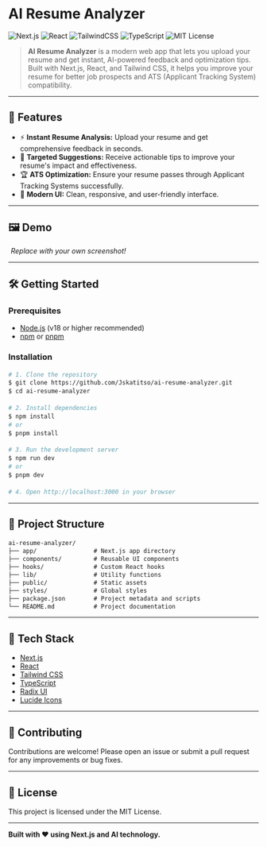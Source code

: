 # AI Resume Analyzer

![Next.js](https://img.shields.io/badge/Next.js-14-blue?logo=nextdotjs)
![React](https://img.shields.io/badge/React-18-61DAFB?logo=react)
![TailwindCSS](https://img.shields.io/badge/Tailwind_CSS-3-38B2AC?logo=tailwindcss)
![TypeScript](https://img.shields.io/badge/TypeScript-5-3178C6?logo=typescript)
![MIT License](https://img.shields.io/badge/License-MIT-green.svg)

> **AI Resume Analyzer** is a modern web app that lets you upload your resume and get instant, AI-powered feedback and optimization tips. Built with Next.js, React, and Tailwind CSS, it helps you improve your resume for better job prospects and ATS (Applicant Tracking System) compatibility.

---

## 🚀 Features

- ⚡ **Instant Resume Analysis:** Upload your resume and get comprehensive feedback in seconds.
- 🎯 **Targeted Suggestions:** Receive actionable tips to improve your resume's impact and effectiveness.
- 🏆 **ATS Optimization:** Ensure your resume passes through Applicant Tracking Systems successfully.
- 💎 **Modern UI:** Clean, responsive, and user-friendly interface.

---

## 🖼️ Demo

![Demo Screenshot](public/placeholder.jpg)
*Replace with your own screenshot!*

---

## 🛠️ Getting Started

### Prerequisites
- [Node.js](https://nodejs.org/) (v18 or higher recommended)
- [npm](https://www.npmjs.com/) or [pnpm](https://pnpm.io/)

### Installation

```bash
# 1. Clone the repository
$ git clone https://github.com/Jskatitso/ai-resume-analyzer.git
$ cd ai-resume-analyzer

# 2. Install dependencies
$ npm install
# or
$ pnpm install

# 3. Run the development server
$ npm run dev
# or
$ pnpm dev

# 4. Open http://localhost:3000 in your browser
```

---

## 📁 Project Structure

```
ai-resume-analyzer/
├── app/                # Next.js app directory
├── components/         # Reusable UI components
├── hooks/              # Custom React hooks
├── lib/                # Utility functions
├── public/             # Static assets
├── styles/             # Global styles
├── package.json        # Project metadata and scripts
└── README.md           # Project documentation
```

---

## 🧰 Tech Stack

- [Next.js](https://nextjs.org/)
- [React](https://react.dev/)
- [Tailwind CSS](https://tailwindcss.com/)
- [TypeScript](https://www.typescriptlang.org/)
- [Radix UI](https://www.radix-ui.com/)
- [Lucide Icons](https://lucide.dev/)

---

## 🤝 Contributing

Contributions are welcome! Please open an issue or submit a pull request for any improvements or bug fixes.

---

## 📄 License

This project is licensed under the MIT License.

---

**Built with ❤️ using Next.js and AI technology.** 